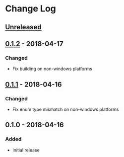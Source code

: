 # Change Log

## [Unreleased]

## [0.1.2] - 2018-04-17

### Changed

- Fix building on non-windows platforms

## [0.1.1] - 2018-04-16

### Changed

- Fix enum type mismatch on non-windows platforms

## 0.1.0 - 2018-04-16

### Added

- Initial release 


[Unreleased]: https://github.com/Veykril/blend2d-rs/compare/v0.1.2...HEAD
[0.1.2]: https://github.com/Veykril/blend2d-rs/compare/v0.1.1...v0.1.2
[0.1.1]: https://github.com/Veykril/blend2d-rs/compare/v0.1.0...v0.1.1
